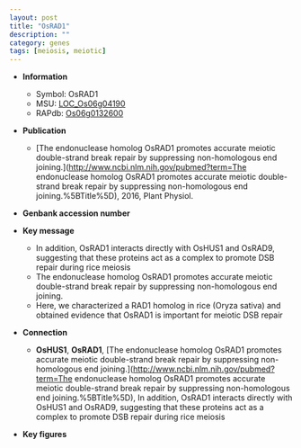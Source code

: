 ```yaml
---
layout: post
title: "OsRAD1"
description: ""
category: genes
tags: [meiosis, meiotic]
---
```


* **Information**  
    + Symbol: OsRAD1  
    + MSU: [LOC_Os06g04190](http://rice.plantbiology.msu.edu/cgi-bin/ORF_infopage.cgi?orf=LOC_Os06g04190)  
    + RAPdb: [Os06g0132600](http://rapdb.dna.affrc.go.jp/viewer/gbrowse_details/irgsp1?name=Os06g0132600)  

* **Publication**  
    + [The endonuclease homolog OsRAD1 promotes accurate meiotic double-strand break repair by suppressing non-homologous end joining.](http://www.ncbi.nlm.nih.gov/pubmed?term=The endonuclease homolog OsRAD1 promotes accurate meiotic double-strand break repair by suppressing non-homologous end joining.%5BTitle%5D), 2016, Plant Physiol.

* **Genbank accession number**  

* **Key message**  
    + In addition, OsRAD1 interacts directly with OsHUS1 and OsRAD9, suggesting that these proteins act as a complex to promote DSB repair during rice meiosis
    + The endonuclease homolog OsRAD1 promotes accurate meiotic double-strand break repair by suppressing non-homologous end joining.
    + Here, we characterized a RAD1 homolog in rice (Oryza sativa) and obtained evidence that OsRAD1 is important for meiotic DSB repair

* **Connection**  
    + __OsHUS1__, __OsRAD1__, [The endonuclease homolog OsRAD1 promotes accurate meiotic double-strand break repair by suppressing non-homologous end joining.](http://www.ncbi.nlm.nih.gov/pubmed?term=The endonuclease homolog OsRAD1 promotes accurate meiotic double-strand break repair by suppressing non-homologous end joining.%5BTitle%5D),  In addition, OsRAD1 interacts directly with OsHUS1 and OsRAD9, suggesting that these proteins act as a complex to promote DSB repair during rice meiosis

* **Key figures**  


